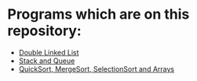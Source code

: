 # Programs which are on this repository:

* [Double Linked List](/EstructurasDeDatos/EstructurasDeDatos/lista/src/)
* [Stack and Queue](/EstructurasDeDatos/EstructurasDeDatos/pilas_y_colas/src/)
* [QuickSort, MergeSort, SelectionSort and Arrays](/EstructurasDeDatos/EstructurasDeDatos/arreglos/src/)